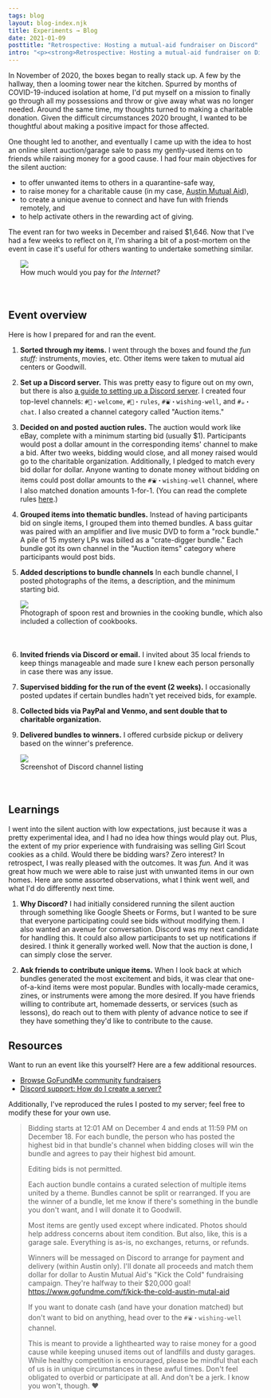 ```yaml
---
tags: blog
layout: blog-index.njk
title: Experiments → Blog 
date: 2021-01-09
posttitle: "Retrospective: Hosting a mutual-aid fundraiser on Discord"
intro: "<p><strong>Retrospective: Hosting a mutual-aid fundraiser on Discord</strong><br><em>Posted Friday, January 9, 2021</em></p>"
---
```


In November of 2020, the boxes began to really stack up. A few by the hallway, then a looming tower near the kitchen. Spurred by months of COVID-19-induced isolation at home, I'd put myself on a mission to finally go through all my possessions and throw or give away what was no longer needed. Around the same time, my thoughts turned to making a charitable donation. Given the difficult circumstances 2020 brought, I wanted to be thoughtful about making a positive impact for those affected. 

One thought led to another, and eventually I came up with the idea to host an online silent auction/garage sale to pass my gently-used items on to friends while raising money for a good cause. I had four main objectives for the silent auction:
  - to offer unwanted items to others in a quarantine-safe way, 
  - to raise money for a charitable cause (in my case, [Austin Mutual Aid](https://www.gofundme.com/f/kick-the-cold-austin-mutal-aid)), 
  - to create a unique avenue to connect and have fun with friends remotely, and
  - to help activate others in the rewarding act of giving.

<p></p>

The event ran for two weeks in December and raised $1,646. Now that I've had a few weeks to reflect on it, I'm sharing a bit of a post-mortem on the event in case it's useful for others wanting to undertake something similar. 

</div>
                          <div class="col-md-4">
                          <figure style="margin-left:24px; margin-right:-24px; padding-bottom:36px; padding-top:-36px;"><img src="/img/internet.png">
<figcaption>How much would you pay for <em>the Internet?</em></figcaption>
</figure>
                          </div>
                      </div>
                  </div>
              </div>
<div class="row">
    <div class="col-md-3">
        <div class="row">
            <div class="col-md-2 subheaderblock" style="background-color:var(--color4-light);">
            </div>
            <div class="col-md-10">
            <h2>Event overview</h2>
            </div>
        </div>
    </div>
    <div class="col-md-9">
        <div class="row">
            <div class="col-md-8">

Here is how I prepared for and ran the event.

  1. **Sorted through my items.** I went through the boxes and found *the fun stuff:* instruments, movies, etc. Other items were taken to mutual aid centers or Goodwill.

  3. **Set up a Discord server.** This was pretty easy to figure out on my own, but there is also [a guide to setting up a Discord server](#resources). I created four top-level channels: `#👋・welcome`, `#📢・rules`,  `#⛲・wishing-well`, and `#☕・chat`. I also created a channel category called "Auction items."

  2. **Decided on and posted auction rules.** The auction would work like eBay, complete with a minimum starting bid (usually $1). Participants would post a dollar amount in the corresponding items' channel to make a bid. After two weeks, bidding would close, and all money raised would go to the charitable organization. Additionally, I pledged to match every bid dollar for dollar. Anyone wanting to donate money without bidding on items could post dollar amounts to the `#⛲・wishing-well` channel, where I also matched donation amounts 1-for-1. (You can read the complete rules [here](#resources).)

  4. **Grouped items into thematic bundles.** Instead of having participants bid on single items, I grouped them into themed bundles. A bass guitar was paired with an amplifier and live music DVD to form a "rock bundle." A pile of 15 mystery LPs was billed as a "crate-digger bundle." Each bundle got its own channel in the "Auction items" category where participants would post bids.

  5. **Added descriptions to bundle channels** In each bundle channel, I posted photographs of the items, a description, and the minimum starting bid. 

<figure style="margin-left:24px; margin-right:-24px; padding-bottom:36px; padding-top:-36px;"><img src="/img/cooking.png">
<figcaption>Photograph of spoon rest and brownies in the cooking bundle, which also included a collection of cookbooks.</figcaption>
</figure>

  6. **Invited friends via Discord or email.** I invited about 35 local friends to keep things manageable and made sure I knew each person personally in case there was any issue.

  7. **Supervised bidding for the run of the event (2 weeks).** I occasionally posted updates if certain bundles hadn't yet received bids, for example.

  8. **Collected bids via PayPal and Venmo, and sent double that to charitable organization.**
  
  9. **Delivered bundles to winners.** I offered curbside pickup or delivery based on the winner's preference.

</div>
                          <div class="col-md-4">
                          <figure style="margin-left:24px; margin-right:-24px; padding-bottom:36px; padding-top:-36px;"><img src="/img/channels.png">
<figcaption>Screenshot of Discord channel listing</figcaption>
</figure>
                          </div>
                      </div>
                  </div>
              </div>
<div class="row">
    <div class="col-md-3">
        <div class="row">
            <div class="col-md-2 subheaderblock" style="background-color:var(--color4-light);">
            </div>
            <div class="col-md-10">
            <h2>Learnings</h2>
            </div>
        </div>
    </div>
    <div class="col-md-9">
        <div class="row">
            <div class="col-md-8">

I went into the silent auction with low expectations, just because it was a pretty experimental idea, and I had no idea how things would play out. Plus, the extent of my prior experience with fundraising was selling Girl Scout cookies as a child. Would there be bidding wars? Zero interest? In retrospect, I was really pleased with the outcomes. It was *fun.* And it was great how much we were able to raise just with unwanted items in our own homes. Here are some assorted observations, what I think went well, and what I'd do differently next time.

1. **Why Discord?** I had initially considered running the silent auction through something like Google Sheets or Forms, but I wanted to be sure that everyone participating could see bids without modifying them. I also wanted an avenue for conversation. Discord was my next candidate for handling this. It could also allow participants to set up notifications if desired. I think it generally worked well. Now that the auction is done, I can simply close the server.

2. **Ask friends to contribute unique items.** When I look back at which bundles generated the most excitement and bids, it was clear that one-of-a-kind items were most popular. Bundles with locally-made ceramics, zines, or instruments were among the more desired. If you have friends willing to contribute art, homemade desserts, or services (such as lessons), do reach out to them with plenty of advance notice to see if they have something they'd like to contribute to the cause.

</div>
                          <div class="col-md-4">
                          </div>
                      </div>
                  </div>
              </div>
<div class="row">
    <div class="col-md-3">
        <div class="row">
            <div class="col-md-2 subheaderblock" style="background-color:var(--color4-light);">
            </div>
            <div class="col-md-10">
            <h2 id="resources">Resources</a></h2>
            </div>
        </div>
    </div>
    <div class="col-md-9">
        <div class="row">
            <div class="col-md-8">

Want to run an event like this yourself? Here are a few additional resources.
  - [Browse GoFundMe community fundraisers](https://www.gofundme.com/discover/community-fundraiser)
  - [Discord support: How do I create a server?](https://support.discord.com/hc/en-us/articles/204849977-How-do-I-create-a-server-)
<p></p>

Additionally, I've reproduced the rules I posted to my server; feel free to modify these for your own use.

> Bidding starts at 12:01 AM on December 4 and ends at 11:59 PM on December 18. For each bundle, the person who has posted the highest bid in that bundle's channel when bidding closes will win the bundle and agrees to pay their highest bid amount.
> 
> Editing bids is not permitted.
> 
> Each auction bundle contains a curated selection of multiple items united by a theme. Bundles cannot be split or rearranged. If you are the winner of a bundle, let me know if there's something in the bundle you don't want, and I will donate it to Goodwill.
> 
> Most items are gently used except where indicated. Photos should help address concerns about item condition. But also, like, this is a garage sale. Everything is as-is, no exchanges, returns, or refunds.
>
> Winners will be messaged on Discord to arrange for payment and delivery (within Austin only). I'll donate all proceeds and match them dollar for dollar to Austin Mutual Aid's "Kick the Cold" fundraising campaign. They're halfway to their $20,000 goal! https://www.gofundme.com/f/kick-the-cold-austin-mutal-aid
>
> If you want to donate cash (and have your donation matched) but don't want to bid on anything, head over to the `#⛲・wishing-well` channel.
>
> This is meant to provide a lighthearted way to raise money for a good cause while keeping unused items out of landfills and dusty garages. While healthy competition is encouraged, please be mindful that each of us is in unique circumstances in these awful times. Don't feel obligated to overbid or participate at all. And don't be a jerk. I know you won't, though. ♥
